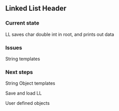 ## Linked List Header

### Current state

LL saves char double int in root, and prints out data

### Issues 

String templates

### Next steps

String Object templates

Save and load LL

User defined objects